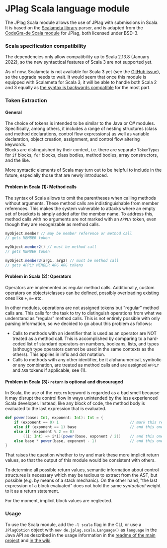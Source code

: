# JPlag Scala language module

The JPlag Scala module allows the use of JPlag with submissions in Scala. <br>
It is based on the [Scalameta library](https://scalameta.org/) parser, and is adapted from
the [CodeGra-de Scala module](https://github.com/CodeGra-de/jplag/tree/master/jplag.module.scala) for JPlag, both
licensed under BSD-3.

### Scala specification compatibility

The dependencies only allow compatibility up to Scala 2.13.8 (January 2022), so the new syntactical features of Scala 3 
are not supported yet.

As of now, Scalameta is not available for Scala 3 yet (see the [GitHub issue](https://github.com/scalameta/scalameta/issues/2485)), 
so the upgrade needs to wait. It would seem that once this module is equipped with Scalameta for Scala 3, it will be able to handle both Scala 2 and 3 equally as [the syntax is backwards compatible](https://scala-lang.org/2019/12/18/road-to-scala-3.html#:~:text=Scala%203%20is%20backwards%20compatible%20with%20Scala%202) for the most part.

### Token Extraction

#### General

The choice of tokens is intended to be similar to the Java or C# modules. Specifically, among others, it includes a
range of nesting structures (class and method declarations, control flow expressions) as well as variable declaration,
object creation, assignment, and control flow altering keywords. <br>
Blocks are distinguished by their context, i.e. there are separate `TokenTypes` for `if` blocks, `for` blocks, class
bodies, method bodies, array constructors, and the like.

More syntactic elements of Scala may turn out to be helpful to include in the future, especially those that are newly
introduced.

#### Problem in Scala (1): Method calls

The syntax of Scala allows to omit the parentheses when calling methods without arguments. These method calls are
indistinguishable from member references. This makes the system vulnerable to attacks where an empty set of brackets is
simply added after the member name. To address this, method calls with no arguments are not marked with an `APPLY`
token, even though they are recognizable as method calls.

```scala
myObject.member // may be member reference or method call
// gets MEMBER token

myObject.member2() // must be method call
// gets MEMBER token

myObject.member3(arg1, arg2) // must be method call
// gets APPLY MEMBER ARG ARG tokens
```

#### Problem in Scala (2): Operators

Operators are implemented as regular method calls. Additionally, custom operators on objects/classes can be defined,
possibly overloading existing ones like `+`, `&=` etc.

In other modules, operations are not assigned tokens but "regular" method calls are. This calls for the task to try to
distinguish operations from what we understand as "regular" method calls. This is not entirely possible with only
parsing information, so we decided to go about this problem as follows:

- Calls to methods with an identifier that is used as an operator are NOT treated as a method call. This is accomplished
  by comparing to a hard-coded list of standard operators on numbers, booleans, lists, and types (although type
  operators cannot be used in the same contexts as the others). This applies in infix and dot notation.
- Calls to methods with any other identifier, be it alphanumerical, symbolic or any combination, are treated as method
  calls and are assigned `APPLY` and `ARG` tokens if applicable, see (1).

#### Problem in Scala (3): `return` is optional and discouraged

In Scala, the use of the `return` keyword is regarded as a bad smell because it may disrupt the control flow in ways
unintended by the less experienced Scala developer.
Instead, like any block of code, the method body is evaluated to the last expression that is evaluated.

```scala
def power(base: Int, exponent: Int): Int = {
    if (exponent == 0) 1                                // mark this return value?
    else if (exponent == 1) base                        // and this one?
    else if (exponent % 2 == 0) 
        ((i: Int) => i*i)(power(base, exponent / 2))    // and this one?
    else base * power(base, exponent - 1)               // and this one?
}
```
That raises the question whether to try and mark these more implicit return values, so that the output of this module
would be consistent with others.

To determine all possible return values, semantic information about control structures is necessary which may be tedious
to extract from the AST, but possible (e.g. by means of a stack mechanic).
On the other hand, "the last expression of a block evaluated" does not hold the same _syntactical_ weight to it as a return
statement.

For the moment, implicit block values are neglected.

### Usage

To use the Scala module, add the `-l scala` flag in the CLI, or use a `JPlagOption` object
with `new de.jplag.scala.Language()` as `language` in the Java API as described in the usage information in
the [readme of the main project](https://github.com/jplag/JPlag#usage)
and [in the wiki](https://github.com/jplag/JPlag/wiki/1.-How-to-Use-JPlag).
